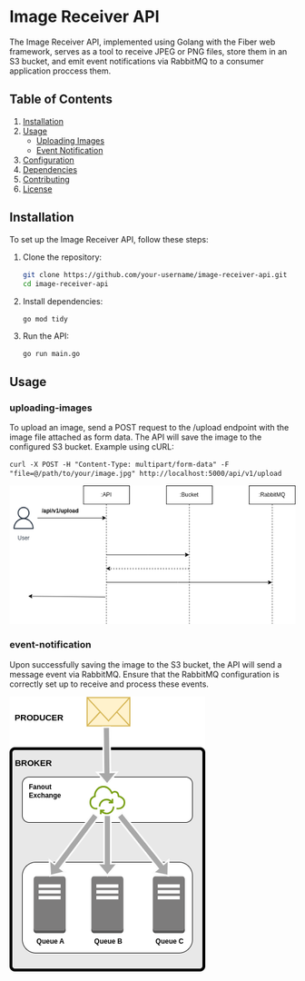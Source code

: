 # Image Receiver API

The Image Receiver API, implemented using Golang with the Fiber web framework, serves as a tool to receive JPEG or PNG files, store them in an S3 bucket, and emit event notifications via RabbitMQ to a consumer application proccess them.

## Table of Contents

1. [Installation](#installation)
2. [Usage](#usage)
   - [Uploading Images](#uploading-images)
   - [Event Notification](#event-notification)
3. [Configuration](#configuration)
4. [Dependencies](#dependencies)
5. [Contributing](#contributing)
6. [License](#license)

## Installation

To set up the Image Receiver API, follow these steps:

1. Clone the repository:
   ```bash
   git clone https://github.com/your-username/image-receiver-api.git
   cd image-receiver-api
   ```
2. Install dependencies:
   ```
   go mod tidy
   ```
3. Run the API:
   ```
   go run main.go
   ```

## Usage

### uploading-images

To upload an image, send a POST request to the /upload endpoint with the image file attached as form data. The API will save the image to the configured S3 bucket.
Example using cURL:

```
curl -X POST -H "Content-Type: multipart/form-data" -F "file=@/path/to/your/image.jpg" http://localhost:5000/api/v1/upload

```

![Upload Sequence](/receiver-api.png)

### event-notification

Upon successfully saving the image to the S3 bucket, the API will send a message event via RabbitMQ. Ensure that the RabbitMQ configuration is correctly set up to receive and process these events.

![Event Architecture](/fannoutDiagram.png)
